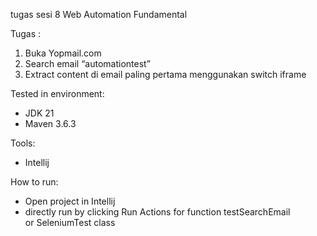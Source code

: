 tugas sesi 8 Web Automation Fundamental

Tugas :
1. Buka Yopmail.com  
2. Search email “automationtest”  
3. Extract content di email paling pertama menggunakan switch iframe

Tested in environment:
- JDK 21
- Maven 3.6.3

Tools:
- Intellij

How to run:
- Open project in Intellij
- directly run by clicking Run Actions for function testSearchEmail   
or SeleniumTest class

